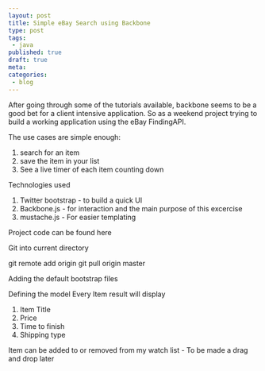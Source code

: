 ```yaml
---
layout: post
title: Simple eBay Search using Backbone
type: post
tags:
 - java
published: true
draft: true
meta:
categories:
 - blog
---
```

After going through some of the tutorials available, backbone seems to be a good bet for a client intensive application. So as a weekend project trying to build a working application using the eBay FindingAPI.

The use cases are simple enough:
1. search for an item
2. save the item in your list
3. See a live timer of each item counting down

Technologies used
1. Twitter bootstrap - to build a quick UI 
2. Backbone.js - for interaction and the main purpose of this excercise
3. mustache.js - For easier templating

Project code can be found here

Git into current directory 

git remote add origin 
git pull origin master


Adding the default bootstrap files

Defining the model
Every Item result will display 
1. Item Title
2. Price
3. Time to finish
4. Shipping type

Item can be added to or removed from my watch list - To be made a drag and drop later


	